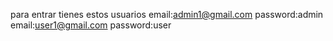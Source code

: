 para entrar tienes estos usuarios
email:admin1@gmail.com
password:admin
email:user1@gmail.com
password:user
